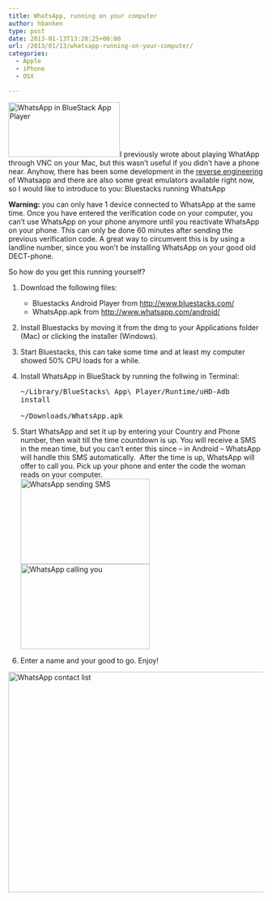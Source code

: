 ```yaml
---
title: WhatsApp, running on your computer
author: hbanken
type: post
date: 2013-01-13T13:28:25+00:00
url: /2013/01/13/whatsapp-running-on-your-computer/
categories:
  - Apple
  - iPhone
  - OSX

---
```

[<img class="size-full wp-image-417 alignright" src="/images/2013/01/Screen-Shot-2013-01-13-at-13.34.31-copy.png" alt="WhatsApp in BlueStack App Player" width="220" height="108" />][1]I previously wrote about playing WhatApp through VNC on your Mac, but this wasn&#8217;t useful if you didn&#8217;t have a phone near. Anyhow, there has been some development in the <a title="Github project on WhatsApp" href="https://github.com/venomous0x/WhatsAPI" target="_blank">reverse engineering</a> of Whatsapp and there are also some great emulators available right now, so I would like to introduce to you: Bluestacks running WhatsApp![<img class="aligncenter wp-image-408 size-large" src="/images/2013/01/Screen-Shot-2013-01-13-at-13.34.04-1024x675.png" alt="WhatsApp on Bluestack" width="660" height="435" srcset="/images/2013/01/Screen-Shot-2013-01-13-at-13.34.04-1024x675.png 1024w, /images/2013/01/Screen-Shot-2013-01-13-at-13.34.04-300x198.png 300w, /images/2013/01/Screen-Shot-2013-01-13-at-13.34.04.png 1180w" sizes="(max-width: 660px) 100vw, 660px" />][2]

**Warning:** you can only have 1 device connected to WhatsApp at the same time. Once you have entered the verification code on your computer, you can&#8217;t use WhatsApp on your phone anymore until you reactivate WhatsApp on your phone. This can only be done 60 minutes after sending the previous verification code. A great way to circumvent this is by using a landline number, since you won&#8217;t be installing WhatsApp on your good old DECT-phone.

So how do you get this running yourself?

  1. Download the following files: 
      * Bluestacks Android Player from <http://www.bluestacks.com/>
      * WhatsApp.apk from <http://www.whatsapp.com/android/>
  2. Install Bluestacks by moving it from the dmg to your Applications folder (Mac) or clicking the installer (Windows).
  3. Start Bluestacks, this can take some time and at least my computer showed 50% CPU loads for a while.
  4. Install WhatsApp in BlueStack by running the follwing in Terminal: 
    <pre>~/Library/BlueStacks\ App\ Player/Runtime/uHD-Adb install \
~/Downloads/WhatsApp.apk</pre>

  5. Start WhatsApp and set it up by entering your Country and Phone number, then wait till the time countdown is up. You will receive a SMS in the mean time, but you can&#8217;t enter this since &#8211; in Android &#8211; WhatsApp will handle this SMS automatically.  After the time is up, WhatsApp will offer to call you. Pick up your phone and enter the code the woman reads on your computer.  
    [<img class="wp-image-409 alignleft" src="/images/2013/01/Screen-Shot-2013-01-13-at-13.24.01.png" alt="WhatsApp sending SMS" width="255" height="168" srcset="/images/2013/01/Screen-Shot-2013-01-13-at-13.24.01.png 1180w, /images/2013/01/Screen-Shot-2013-01-13-at-13.24.01-300x198.png 300w, /images/2013/01/Screen-Shot-2013-01-13-at-13.24.01-1024x675.png 1024w" sizes="(max-width: 255px) 100vw, 255px" />][3] [<img class="wp-image-410 alignleft" title="WhatsApp calling you" src="/images/2013/01/Screen-Shot-2013-01-13-at-13.31.00.png" alt="WhatsApp calling you" width="255" height="168" srcset="/images/2013/01/Screen-Shot-2013-01-13-at-13.31.00.png 1180w, /images/2013/01/Screen-Shot-2013-01-13-at-13.31.00-300x198.png 300w, /images/2013/01/Screen-Shot-2013-01-13-at-13.31.00-1024x675.png 1024w" sizes="(max-width: 255px) 100vw, 255px" />][4]
  6. Enter a name and your good to go. Enjoy!

[<img class="aligncenter wp-image-416 size-large" src="/images/2013/01/Screen-Shot-2013-01-13-at-13.34.21-1024x675.png" alt="WhatsApp contact list" width="660" height="435" srcset="/images/2013/01/Screen-Shot-2013-01-13-at-13.34.21-1024x675.png 1024w, /images/2013/01/Screen-Shot-2013-01-13-at-13.34.21-300x198.png 300w, /images/2013/01/Screen-Shot-2013-01-13-at-13.34.21.png 1180w" sizes="(max-width: 660px) 100vw, 660px" />][5]

 [1]: /images/2013/01/Screen-Shot-2013-01-13-at-13.34.31-copy.png
 [2]: /images/2013/01/Screen-Shot-2013-01-13-at-13.34.04.png
 [3]: /images/2013/01/Screen-Shot-2013-01-13-at-13.24.01.png
 [4]: /images/2013/01/Screen-Shot-2013-01-13-at-13.31.00.png
 [5]: /images/2013/01/Screen-Shot-2013-01-13-at-13.34.21.png